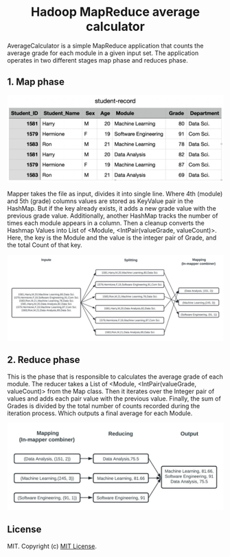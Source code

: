<h1 align="center">Hadoop MapReduce average calculator</h1>

AverageCalculator is a simple MapReduce application that counts the average grade for each module in a given input set. The application operates in two different stages map phase and reduces phase.

## 1. Map phase

<p align="left">
  <img width="600" src="https://github.com/priyanktejani/hadoop-mapreduce-average-calculator/blob/master/screenshots/csv.png">
</p>

Mapper takes the file as input, divides it into single line. Where 4th (module) and 5th (grade) columns values are stored as KeyValue pair in the HashMap. But if the key already exists, it adds a new grade value with the previous grade value. Additionally, another HashMap tracks the number of times each module appears in a column. Then a cleanup converts the Hashmap Values into List of <Module, <IntPair(valueGrade, valueCount)>. Here, the key is the Module and the value is the integer pair of Grade, and the total Count of that key.

<p align="left">
  <img width="800" src="https://github.com/priyanktejani/hadoop-mapreduce-average-calculator/blob/master/screenshots/map.jpg">
</p>

## 2. Reduce phase

This is the phase that is responsible to calculates the average grade of each module. The reducer takes a List of <Module, <IntPair(valueGrade, valueCount)> from the Map class. Then it iterates over the Integer pair of values and adds each pair value with the previous value. Finally, the sum of Grades is divided by the total number of counts recorded during the iteration process. Which outputs a final average for each Module.

<p align="left">
  <img width="800" src="https://github.com/priyanktejani/hadoop-mapreduce-average-calculator/blob/master/screenshots/reduce.jpg">
</p>

## License

MIT. Copyright (c) [MIT License](./LICENSE).
